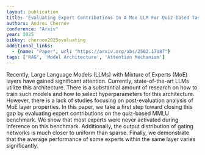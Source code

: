 ```yaml
---
layout: publication
title: 'Evaluating Expert Contributions In A Moe LLM For Quiz-based Tasks'
authors: Andrei Chernov
conference: "Arxiv"
year: 2025
bibkey: chernov2025evaluating
additional_links:
  - {name: "Paper", url: "https://arxiv.org/abs/2502.17187"}
tags: ['RAG', 'Model Architecture', 'Attention Mechanism']
---
```

Recently, Large Language Models (LLMs) with Mixture of Experts (MoE) layers
have gained significant attention. Currently, state-of-the-art LLMs utilize
this architecture. There is a substantial amount of research on how to train
such models and how to select hyperparameters for this architecture. However,
there is a lack of studies focusing on post-evaluation analysis of MoE layer
properties. In this paper, we take a first step toward closing this gap by
evaluating expert contributions on the quiz-based MMLU benchmark. We show that
most experts were never activated during inference on this benchmark.
Additionally, the output distribution of gating networks is much closer to
uniform than sparse. Finally, we demonstrate that the average performance of
some experts within the same layer varies significantly.
